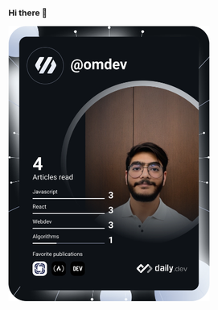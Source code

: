 ### Hi there 👋
<a href="https://app.daily.dev/DailyDevTips"><img src="https://github.com/omdev74/omdev74/blob/main/devcard.svg" width="400" alt="Om dev's Dev Card"/></a>
<!--
**omdev74/omdev74** is a ✨ _special_ ✨ repository because its `README.md` (this file) appears on your GitHub profile.

Here are some ideas to get you started:

- 🔭 I’m currently working on ...
- 🌱 I’m currently learning ...
- 👯 I’m looking to collaborate on ...
- 🤔 I’m looking for help with ...
- 💬 Ask me about ...
- 📫 How to reach me: ...
- 😄 Pronouns: ...
- ⚡ Fun fact: ...
-->
